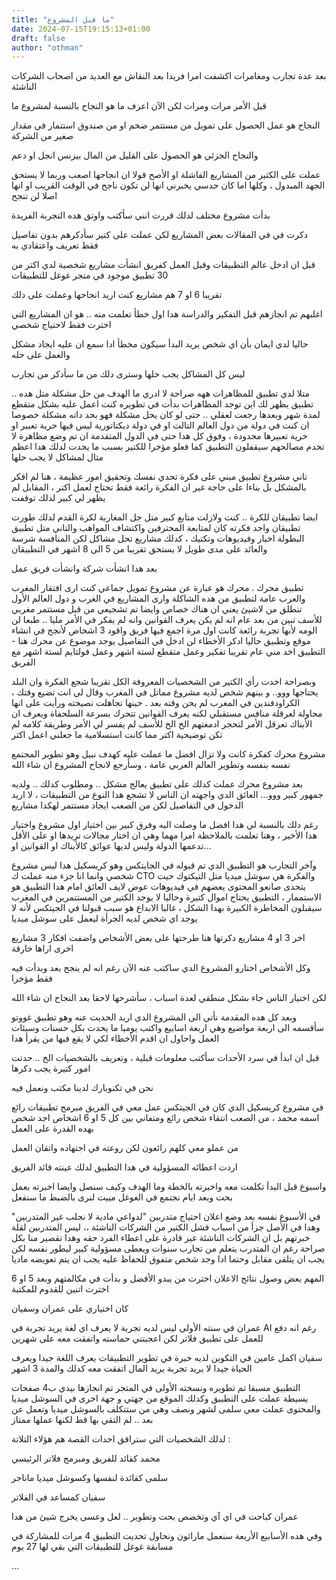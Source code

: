 ```yaml
---
title: "ما قبل المشروع"
date: 2024-07-15T19:15:13+01:00
draft: false
author: "othman"
---
```


بعد عدة تجارب ومغامرات اكشفت امرا فريدا بعد النقاش مع العديد من اصحاب الشركات الناشئة

قيل الأمر مرات ومرات لكن الآن اعرف ما هو النجاح بالنسبة لمشروع ما

النجاح هو عمل الحصول على تمويل من مستتمر ضخم او من صندوق استتمار في مقدار صغير من الشركة

والنجاح الجزئي هو الحصول على القليل من المال بيزنس انجل او دعم

عملت على الكتير من المشاريع الفاشلة او الأصح قولا ان انجاحها اصعب وربما لا يستحق الجهد المبدول ، وكلها اما كان حدسي يخبرني انها لن تكون ناجح في الوقت القريب او انها اصلا لن تنجح

بدأت مشروع مختلف لدلك قررت انني سأكتب واوتق هده التجربة الفريدة

دكرت في في المقالات بعض المشاريع لكن عملت على كتير سأدكرهم بدون تفاصيل فقط تعريف واعتقادي به

قبل ان ادخل عالم التطبيقات وقبل العمل كفريق انشأت مشاريع شخصية لدي اكتر من 30 تطبيق موجود في متجر غوغل للتطبيقات

تقريبا 6 او 7 هم مشاريع كنت اريد انجاحها وعملت على دلك

اغلبهم تم انجازهم قبل التفكير والدراسة هدا اول خطأ تعلمت منه .. هو ان المشاريع التي اخترت فقط لاحتياج شخصي

حاليا لدي ايمان بأن اي شخص يريد البدأ سيكون مخطأ ادا سمع ان عليه ايجاد مشكل والعمل على حله

ليس كل المشاكل يجب حلها وسترى دلك من ما سأدكر من تجارب

متلا لدي تطبيق للمظاهرات ههه صراحة لا ادري ما الهدف من حل مشكلة متل هده .. تطبيق يظهر لك اين توجد المظاهرات
بدأت في تطويره كنت اعمل عليه بشكل متقطع لمدة شهر وبعدها رجعت لعقلي .. حتى لو كان يحل مشكلة فهو بحد داته مشكلة خصوصا ان كنت في دولة من دول العالم التالت او في دولة ديكتاتورية ليس فيها حرية تعبير او حرية تعبيرها محدودة ، وفوق كل هدا حتى في الدول المتقدمة ان تم وضع مظاهرة لا تخدم مصالحهم سيقفلون التطبيق كما فعلو مؤخرا للكتير بسبب ما يحدت لدلك هدا اعظم متال لمشاكل لا يجب حلها

تاني مشروع تطبيق مبني على فكرة تحدي نفسك وتحقيق امور عظيمة ، هنا لم افكر بالمشكل بل بناءا على حاجة غير ان الفكرة رائعة فقط تحتاج لعمل اكتر ، المقابل لم يظهر لي كبير لدلك توقفت

ايضا تطبيقان للكرة .. كنت ولازلت متابع كبير متل جل المغاربة لكرة القدم لدلك طورت تطبيقان واحد فكرته كان لمتابعة المحترفين واكتشاف المواهب والتاني متل تطبيق البطولة اخبار وفيديوهات وتكتيك ، كدلك مشاريع تحل مشاكل لكن المنافسة شرسة والعائد على مدى طويل لا يستحق تقريبا من 5 الى 8 اشهر في التطبيقان

بعد هدا انشأت شركة وانشأت فريق عمل

تطبيق محرك . محرك هو عبارة عن مشروع تمويل جماعي كنت ارى افتقار المغرب والعرب عامة لتطبيق من هده الشاكلة
وارى المشاريع في الغرب و دول العالم الأول تنطلق من لاشيئ يعني ان هناك خصاص وايضا تم تشجيعي من قبل مستتمر مغربي للأسف تبين من بعد عام انه لم يكن يعرف القوانين وانه لم يفكر في الأمر مليا .. طبعا لن الومه لأنها تجربة رائعة كانت اول مرة اجمع فيها فريق واقود 3 اشخاص لأنجح في انشاء موقع وتطبيق حاليا ادكر الأخطاء لن ادخل في التفاصيل يوجد موضوع عن محرك هنا - التطبيق اخد مني عام تقريبا تفكير وعمل متقطع لستة اشهر وعمل فولتايم لستة اشهر مع الفريق

وبصراحة اخدت رأي الكتير من الشخصيات المعروفة الكل تقريبا شجع الفكرة وان البلد يحتاجها ووو.. و بينهم شخص لديه مشروع مماتل في المغرب وقال لي انت تضيع وقتك ، الكراودفندين في المغرب لم يحن وقته بعد . حينها تجاهلت نصيحته ورأيت على انها محاولة لعرقلة منافس مستقبلي لكنه يعرف القوانين تتحرك بسرعة السلحفاة ويعرف ان الأبناك تعرقل الأمر لتحجر ادمغتهم الخ الخ للأسف لم يفسر لي الأمر وطريقة كلامه لم تكن توضيحية اكتر مما كانت استسلامية ما جعلني اعمل اكتر

مشروع محرك كفكرة كانت ولا تزال افضل ما عملت عليه كهدف نبيل وهو تطوير المجتمع نفسه بنفسه وتطوير العالم العربي عامة ، وسأرجع لانجاح المشروع ان شاء الله

بعد مشروع محرك عملت كدلك على تطبيق يعالج مشكل .. ومطلوب كدلك .. ولديه جمهور كبير ووو...
العائق الدي واجهته ان الناس لا تشجع هدا النوع من التطبيقات ، لا اريد الدخول في التفاصيل لكن من الصعب ايجاد مستتمر لهكدا مشاريع

رغم دلك بالنسبة لي هدا افضل ما وصلت اليه وفرق كبير بين اختيار اول مشروع واختيار هدا الأخير ، وهنا تعلمت بالملاحظة امرا مهما وهي ان اختار مجالات تريدها او على الأقل تدعمها الدولة وليس لديها عوائق كالأبناك او القوانين او...

وآخر التجارب هو التطبيق الدي تم قبوله في الجايتكس وهو كريسكيل هدا ليس مشروع شخصي وانما انا جزء منه عملت ك
CTO
والفكرة هي سوشل ميديا متل التيكتوك حيت يتحدى صانعو المحتوى يعضهم في فيديوهات عوض لايف
العائق امام هدا التطبيق هو الاستممار ، التطبيق يحتاج اموال كتيرة وحاليا لا يوجد الكتير من المستتمرين في المغرب سيقبلون المخاطرة الكبيرة بهدا الشكل ، غالبا الابداع هو سبب قبولنا في الجيتكس لأنه لا يوجد اي شخص لديه الجرأة ليعمل على سوشل ميديا

اخر 3 او 4 مشاريع دكرتها هنا طرحتها على بعض الأشخاص واضفت افكار 3 مشاريع اخرى اراها خارقة

وكل الأشخاص اختارو المشروع الدي ساكتب عنه الآن رغم انه لم ينجح بعد وبدأت فيه فقط مؤخرا

لكن اختيار الناس جاء بشكل منطقي لعدة اسباب ، سأشرحها لاحقا بعد النجاح ان شاء الله

وبعد كل هده المقدمة نأتي الى المشروع الدي اريد الحديت عنه وهو تطبيق غووتو
سأقسمه الى اربعة مواضيع وهي اربعة اسابيع واكتب يوميا ما يحدت بكل حسنات وسيئات العمل واحاول ان اقدم الأخطاء لكي لا يقع فيها من يقرأ هدا

قبل ان ابدأ في سرد الأحدات سأكتب معلومات قبلية ، وتعريف بالشخصيات الخ .. حدتت امور كتيرة يجب دكرها

نحن في تكنوبارك لدينا مكتب ونعمل فيه

في مشروع كريسكيل الدي كان في الجيتكس عمل معي في الفريق مبرمج تطبيقات رائع اسمه محمد ، من الصعب انتقاء شخص رائع ومتفاني بين كل 5 او 6 اشخاص اجد شخص بهده القدرة على العمل

من عملو معي كلهم رائعون لكن روعته في اجتهاده واتقان العمل

اردت اعطائه المسؤولية في هدا التطبيق لدلك عينته قائد الفريق

واسبوع قبل البدأ تكلمت معه واخبرته بالخطة وما الهدف وكيف سنصل وايضا اخبرته بعمل بحت وبعد ايام نجتمع في الغوغل مييت لنرى بالضبط ما سنفعل

في الأسبوع نفسه بعد وضع اعلان احتياج متدربين "لدواعي مادية لا نجلب غير المتدربين" وهدا في الأصل جزأ من اسباب فشل الكتير من الشركات الناشئة ،، ليس المتدربين لقلة خبرتهم بل ان الشركات الناشئة غير قادرة على اعطاء الفرد حقه وهدا تقصير منا بكل صراحة رغم ان المتدرب يتعلم من تجارب سنوات ويعطى مسؤولية كبير ليطور نفسه لكن يجب ان يتلقى مقابل وحتما ادا وجد شخص متفوق للحفاظ عليه يجب ان يتم تعويضه ماديا

المهم بعض وصول نتائج الاعلان اخترت من يبدو الأفضل و بدأت في مكالمتهم وبعد 5 او 6 اخترت اتنين للقدوم للمكتبة

كان اختياري على عمران وسفيان

عمران في سنته الأولى ليس لديه تجربة لا يعرف اي لغة يريد تجربة في AI
رغم انه دفع للعمل على تطبيق فلاتر لكن اعجبتني حماسته واتفقت معه على شهرين

سفيان اكمل عامين في التكوين لديه خبرة في تطوير التطبيقات يعرف اللغة جيدا ويعرف الحياة جيدا لا يريد تجربة يريد المال
اتفقت معه كدلك والمدة 3 اشهر

التطبيق مسبقا تم تطويره ونسخته الأولى في المتجر تم انجازها بيدي ب4 صفحات بسيطة
عملت على التطبيق وكدلك الموقع من جهتي و جهة اخرى في السوشل ميديا والمحتوى عملت معي
سلمى لشهر ونصف وهي من ستتكلف بالسوشل ميديا وتعمل عن بعد .. لم التقي بها قط لكنها عملها ممتاز

لدلك الشخصيات التي سترافق احدات القصة هم هؤلاء التلاتة :

محمد كقائد للفريق ومبرمج فلاتر الرئيسي

سلمى كقائدة لنفسها وكسوشل ميديا ماناجر

سفيان كمساعد في الفلاتر

عمران كباحت في اي آي وتخصص بحت وتطوير .. لعل وعسى يخرج شيئ من هدا

وفي هده الأسابيع الأربعة سنعمل ماراثون ونحاول تحديت التطبيق 4 مرات للمشاركة في مسابقة غوغل للتطبيقات التي بقي لها 27 يوم

...

